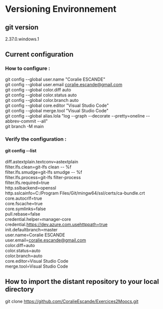 # Versioning Environnement


##  git version 
2.37.0.windows.1


## Current configuration
### How to configure :
git config --global user.name "Coralie ESCANDE"  
git config --global user.email coralie.escande@gmail.com  
git config --global color.diff auto  
git config --global color.status auto  
git config --global color.branch auto  
git config --global core.editor "Visual Studio Code"  
git config --global merge.tool "Visual Studio Code"  
git config --global alias.lola "log --graph --decorate --pretty=oneline --abbrev-commit --all"  
git branch -M main  


### Verify the configuration : 
#### git config --list  
diff.astextplain.textconv=astextplain  
filter.lfs.clean=git-lfs clean -- %f  
filter.lfs.smudge=git-lfs smudge -- %f  
filter.lfs.process=git-lfs filter-process  
filter.lfs.required=true  
http.sslbackend=openssl  
http.sslcainfo=C:/Program Files/Git/mingw64/ssl/certs/ca-bundle.crt  
core.autocrlf=true  
core.fscache=true  
core.symlinks=false  
pull.rebase=false  
credential.helper=manager-core  
credential.https://dev.azure.com.usehttppath=true  
init.defaultbranch=master  
user.name=Coralie ESCANDE  
user.email=coralie.escande@gmail.com  
color.diff=auto  
color.status=auto  
color.branch=auto  
core.editor=Visual Studio Code  
merge.tool=Visual Studio Code  


## How to import the distant repository to your local directory
git clone https://github.com/CoralieEscande/Exercices2Moocs.git  


  
